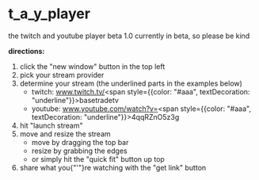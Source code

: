 # t_a_y_player
the twitch and youtube player
beta 1.0
currently in beta, so please be kind

<strong>directions:</strong>
1. click the "new window" button in the top left
2. pick your stream provider
3. determine your stream (the underlined parts in the examples below)
   - twitch: www.twitch.tv/<span style={{color: "#aaa", textDecoration: "underline"}}>basetradetv</span>
   - youtube: www.youtube.com/watch?v=<span style={{color: "#aaa", textDecoration: "underline"}}>4qqRZnO5z3g</span>
4. hit "launch stream"
5. move and resize the stream
   - move by dragging the top bar
   - resize by grabbing the edges
   - or simply hit the "quick fit" button up top
6. share what you{"'"}re watching with the "get link" button
